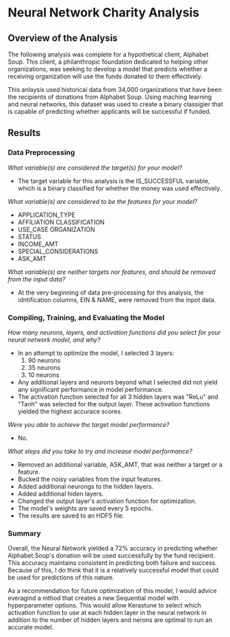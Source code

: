 # Neural Network Charity Analysis

## Overview of the Analysis

The following analysis was complete for a hypothetical client, Alphabet Soup. This client, a philanthropic foundation dedicated to helping other organizations, was seeking to develop a model that predicts whether a receiving organization will use the funds donated to them effectively. 

This anlaysis used historical data from 34,000 organizations that have been the recipients of donations from Alphabet Soup. Using maching learning and neural networks, this dataset was used to create a binary classigier that is capable of predicting whether applicants will be successful if funded. 

## Results

### Data Preprocessing

_What variable(s) are considered the target(s) for your model?_

  - The target variable for this analysis is the IS_SUCCESSFUL variable, which is a binary classified for whether the money was used effectively.
  
_What variable(s) are considered to be the features for your model?_

  - APPLICATION_TYPE
  - AFFILIATION	CLASSIFICATION	
  - USE_CASE	ORGANIZATION	
  - STATUS	
  - INCOME_AMT	
  - SPECIAL_CONSIDERATIONS	
  - ASK_AMT
 
_What variable(s) are neither targets nor features, and should be removed from the input data?_

  - At the very beginning of data pre-processing for this analysis, the idntification columns, EIN & NAME, were removed from the inpot data. 

### Compiling, Training, and Evaluating the Model

_How many neurons, layers, and activation functions did you select for your neural network model, and why?_

  - In an attempt to optimize the model, I selected 3 layers:
      1. 90 neurons
      2. 35 neurons
      3. 10 neurons
  - Any additional layers and neurons beyond what I selected did not yield any significant performance in model performance. 
  - The activation function selected for all 3 hidden layers was "ReLu" and "Tanh" was selected for the output layer. These activation functions yielded the highest accurace scores. 

_Were you able to achieve the target model performance?_
  - No.
  
_What steps did you take to try and increase model performance?_
  - Removed an additional variable, ASK_AMT, that was neither a target or a feature.
  - Bucked the noisy variables from the input features.
  - Added additional neurongs to the hidden layers.
  - Added additional hiden layers. 
  - Changed the output layer's activation function for optimization.
  - The model's weights are saved every 5 epochs.
  - The results are saved to an HDF5 file.

### Summary

Overall, the Neural Network yielded a 72% accuracy in predicting whether Alphabet Soup's donation will be used successfully by the fund recipient. This accuracy maintains consistent in predicting both failure and success. Because of this, I do think that it is a relatively successful model that could be used for predictions of this nature. 

As a recommendation for future optimization of this model, I would advice everagind a mthod that creates a new Sequential model with hyperparameter options. This would allow Kerastune to select which activation function to use at each hidden layer in the neural network in addition to the number of hidden layers and nerons are optimal to run an accurate model. 

